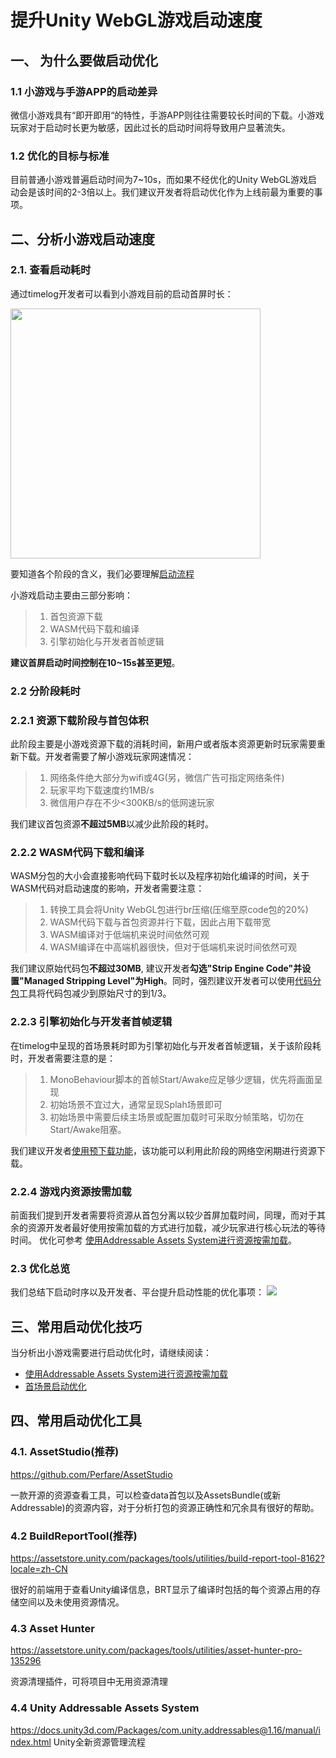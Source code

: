#  提升Unity WebGL游戏启动速度

## 一、 为什么要做启动优化
### 1.1  小游戏与手游APP的启动差异
微信小游戏具有“即开即用“的特性，手游APP则往往需要较长时间的下载。小游戏玩家对于启动时长更为敏感，因此过长的启动时间将导致用户显著流失。

### 1.2 优化的目标与标准
目前普通小游戏普遍启动时间为7~10s，而如果不经优化的Unity WebGL游戏启动会是该时间的2-3倍以上。我们建议开发者将启动优化作为上线前最为重要的事项。


## 二、分析小游戏启动速度

### 2.1. 查看启动耗时

通过timelog开发者可以看到小游戏目前的启动首屏时长：

<image src='../image/startupop1.png' width="400"/>

要知道各个阶段的含义，我们必要理解[启动流程](Startup.md)
  
小游戏启动主要由三部分影响：
> 1. 首包资源下载 
> 2. WASM代码下载和编译 
> 3. 引擎初始化与开发者首帧逻辑

**建议首屏启动时间控制在10~15s甚至更短**。

### 2.2 分阶段耗时
### 2.2.1 资源下载阶段与首包体积
此阶段主要是小游戏资源下载的消耗时间，新用户或者版本资源更新时玩家需要重新下载。开发者需要了解小游戏玩家网速情况：
> 1. 网络条件绝大部分为wifi或4G(另，微信广告可指定网络条件)
> 2. 玩家平均下载速度约1MB/s
> 3. 微信用户存在不少<300KB/s的低网速玩家

我们建议首包资源**不超过5MB**以减少此阶段的耗时。

### 2.2.2 WASM代码下载和编译
WASM分包的大小会直接影响代码下载时长以及程序初始化编译的时间，关于WASM代码对启动速度的影响，开发者需要注意：
>1. 转换工具会将Unity WebGL包进行br压缩(压缩至原code包的20%)
>2. WASM代码下载与首包资源并行下载，因此占用下载带宽
>3. WASM编译对于低端机来说时间依然可观
>4. WASM编译在中高端机器很快，但对于低端机来说时间依然可观

我们建议原始代码包**不超过30MB**, 建议开发者**勾选"Strip Engine Code"并设置"Managed Stripping Level"为High**。同时，强烈建议开发者可以使用[代码分包](WasmSplit.md)工具将代码包减少到原始尺寸的到1/3。

### 2.2.3 引擎初始化与开发者首帧逻辑
在timelog中呈现的首场景耗时即为引擎初始化与开发者首帧逻辑，关于该阶段耗时，开发者需要注意的是：
>1. MonoBehaviour脚本的首帧Start/Awake应足够少逻辑，优先将画面呈现
>2. 初始场景不宜过大，通常呈现Splah场景即可
>3. 初始场景中需要后续主场景或配置加载时可采取分帧策略，切勿在Start/Awake阻塞。

我们建议开发者[使用预下载功能](Design/UsingPreload.md)，该功能可以利用此阶段的网络空闲期进行资源下载。

### 2.2.4 游戏内资源按需加载
前面我们提到开发者需要将资源从首包分离以较少首屏加载时间，同理，而对于其余的资源开发者最好使用按需加载的方式进行加载，减少玩家进行核心玩法的等待时间。
优化可参考 [使用Addressable Assets System进行资源按需加载](UsingAddressable.md)。

### 2.3 优化总览
我们总结下启动时序以及开发者、平台提升启动性能的优化事项：
<image src='../image/startupop2.png'/>


## 三、常用启动优化技巧
当分析出小游戏需要进行启动优化时，请继续阅读：
* [使用Addressable Assets System进行资源按需加载](UsingAddressable.md)
* [首场景启动优化](FirstSceneOptimization.md)  

## 四、常用启动优化工具
### 4.1. AssetStudio(推荐)
https://github.com/Perfare/AssetStudio

一款开源的资源查看工具，可以检查data首包以及AssetsBundle(或新Addressable)的资源内容，对于分析打包的资源正确性和冗余具有很好的帮助。

### 4.2 BuildReportTool(推荐)
https://assetstore.unity.com/packages/tools/utilities/build-report-tool-8162?locale=zh-CN

很好的前端用于查看Unity编译信息，BRT显示了编译时包括的每个资源占用的存储空间以及未使用资源情况。

### 4.3 Asset Hunter
https://assetstore.unity.com/packages/tools/utilities/asset-hunter-pro-135296

资源清理插件，可将项目中无用资源清理

### 4.4 Unity Addressable Assets System   
https://docs.unity3d.com/Packages/com.unity.addressables@1.16/manual/index.html
Unity全新资源管理流程

